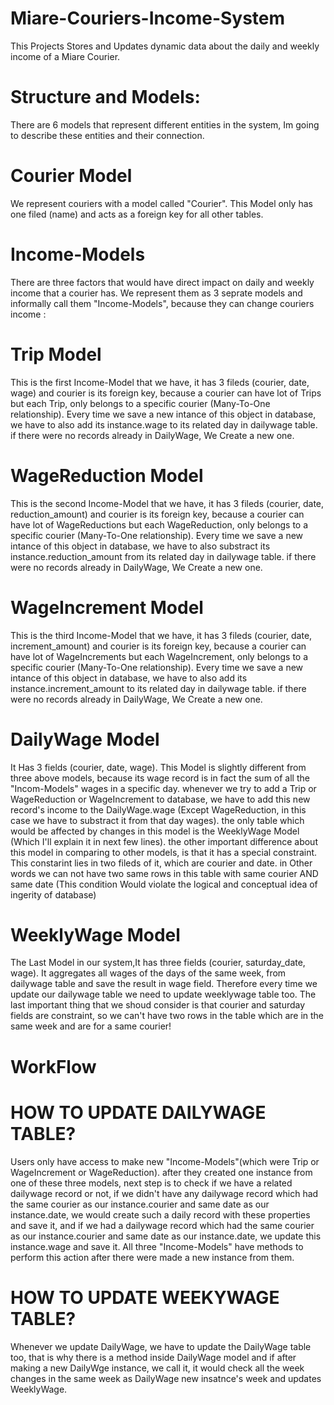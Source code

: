 # Miare-Couriers-Income-System
This Projects Stores and Updates dynamic data about the daily and weekly income of a Miare Courier. 

# Structure and Models:
There are 6 models that represent different entities in the system,
Im going to describe these entities and their connection. 

# Courier Model
We represent couriers with a model called "Courier".
This Model only has one filed (name) and acts as a foreign key for all other tables.

# Income-Models
There are three factors that would have direct impact on daily and weekly income that a courier has.
We represent them as 3 seprate models and informally call them "Income-Models", because they can change couriers income :

# Trip Model
This is the first Income-Model that we have, it has 3 fileds (courier, date, wage) and courier is its foreign key, because a courier can have lot of Trips
but each Trip, only belongs to a specific courier (Many-To-One relationship). Every time we save a new intance of this object in database, we have to also add its instance.wage to its related day in dailywage table. if there were no records already in DailyWage, We Create a new one.

# WageReduction Model
This is the second Income-Model that we have, it has 3 fileds (courier, date, reduction_amount) and courier is its foreign key, because a courier can have lot of
WageReductions but each WageReduction, only belongs to a specific courier (Many-To-One relationship). Every time we save a new intance of this object in database, we have to also substract its instance.reduction_amount from its related day in dailywage table. if there were no records already in DailyWage, We Create a new one.

# WageIncrement Model
This is the third Income-Model that we have, it has 3 fileds (courier, date, increment_amount) and courier is its foreign key, because a courier can have lot of
WageIncrements but each WageIncrement, only belongs to a specific courier (Many-To-One relationship). Every time we save a new intance of this object in database, we have to also add its instance.increment_amount to its related day in dailywage table. if there were no records already in DailyWage, We Create a new one.

# DailyWage Model
It Has 3 fields (courier, date, wage). This Model is slightly different from three above models, because its wage record is in fact the sum of all the "Incom-Models" wages in a specific day. whenever we try to add a Trip or WageReduction or WageIncrement to database, we have to add this new record's income to the DailyWage.wage (Except WageReduction, in this case we have to substract it from that day wages). 
the only table which would be affected by changes in this model is the WeeklyWage Model (Which I'll explain it in next few lines). the other important difference about this model in comparing to other models, is that it has a special constraint.
This constarint lies in two fileds of it, which are courier and date. in Other words we can not have two same rows in this table with same courier AND same date (This condition Would violate the logical and conceptual idea of ingerity of database) 

# WeeklyWage Model
The Last Model in our system,It has three fields (courier, saturday_date, wage). It aggregates all wages of the days of the same week, from dailywage table and save the result in wage field. Therefore every time we update our dailywage table we need to update weeklywage table too. The last important thing that we shoud consider is that courier and saturday fields are constraint, so we can't have two rows in the table which are in the same week and are for a same courier!


# WorkFlow
# HOW TO UPDATE DAILYWAGE TABLE?
Users only have access to make new "Income-Models"(which were Trip or WageIncrement or WageReduction). after they created one instance from one of these three 
models, next step is to check if we have a related dailywage record or not, if we didn't have any dailywage record which had the same courier as our instance.courier and same date as our instance.date, we would create such a daily record with these properties and save it, and if we had a dailywage record which had the same courier as our instance.courier and same date as our instance.date, we update this instance.wage and save it. All three "Income-Models" have methods to perform this action after there were made a new instance from them.

# HOW TO UPDATE WEEKYWAGE TABLE?
Whenever we update DailyWage, we have to update the DailyWage table too, that is why there is a method inside DailyWage model and if after making a new DailyWge instance, we call it, it would check all the week changes in the same week as DailyWage new insatnce's week and updates WeeklyWage.


